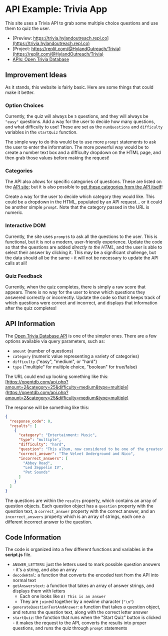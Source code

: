# API Example: Trivia App
This site uses a Trivia API to grab some multiple choice questions and use them to quiz the user.

- [Preview: https://trivia.hylandoutreach.repl.co](https://trivia.hylandoutreach.repl.co)
- [Project: https://replit.com/@HylandOutreach/Trivia](https://replit.com/@HylandOutreach/Trivia)
- [APIs: Open Trivia Database](https://opentdb.com/api_config.php)

## Improvement Ideas
As it stands, this website is fairly basic. Here are some things that could make it better.

### Option Choices
Currently, the quiz will always be `5` questions, and they will always be `"easy"` questions. Add a way for the user to decide how many questions, and what difficulty to use! These are set as the `numQuestions` and `difficulty` variables in the `startQuiz` function.

The simple way to do this would be to use more `prompt` statements to ask the user to enter the information. The more powerful way would be to create a number text box and a difficulty dropdown on the HTML page, and then grab those values before making the request!

### Categories
The API also allows for specific categories of questions. These are listed on the [API site](https://opentdb.com/api_config.php); but it is also possible to [get these categories from the API itself](https://opentdb.com/api_category.php)!

Create a way for the user to decide which category they would like. This could be a dropdown in the HTML, populated by an API request... or it could be another simple `prompt`. Note that the category passed in the URL is numeric.

### Interactive DOM
Currently, the site uses `prompt`s to ask all the questions to the user. This is functional, but it is not a modern, user-friendly experience. Update the code so that the questions are added _directly to the HTML_, and the user is able to select their answer by clicking it. This may be a significant challenge, but the data should all be the same - it will not be necessary to update the API calls at all!

### Quiz Feedback
Currently, when the quiz completes, there is simply a raw score that appears. There is no way for the user to know which questions they answered correctly or incorrectly. Update the code so that it keeps track of which questions were correct and incorrect, and displays that information after the quiz completes! 

## API Information
The [Open Trivia Database API](https://opentdb.com/api_config.php) is one of the simpler ones. There are a few options available via query parameters, such as:

- `amount` (number of questions)
- `category` (numeric value representing a variety of categories)
- `difficulty` ("easy", "medium", or "hard")
- `type` ("multiple" for multiple choice, "boolean" for true/false)

The URL could end up looking something like this: [https://opentdb.com/api.php?amount=2&category=25&difficulty=medium&type=multiple](https://opentdb.com/api.php?amount=2&category=25&difficulty=medium&type=multiple)

The response will be something like this:

```json
{
  "response_code": 0,
  "results": [
    {
      "category": "Entertainment: Music",
      "type": "multiple",
      "difficulty": "hard",
      "question": "This album, now considered to be one of the greatest of all time, was a commercial failure when it was released.",
      "correct_answer": "The Velvet Underground and Nico",
      "incorrect_answers": [
        "Abbey Road",
        "Led Zeppelin IV",
        "Pet Sounds"
      ]
    }
  ]
}
```

The questions are within the `results` property, which contains an array of question objects. Each question object has a `question` property with the question text, a `correct_answer` property with the correct answer, and an `incorrect_answers` property which is an array of strings, each one a different incorrect answer to the question.

## Code Information
The code is organized into a few different functions and variables in the **script.js** file.

- `ANSWER_LETTERS`: just the letters used to mark possible question answers - it's a string, and also an array
- `decodeHtml`: a function that converts the encoded text from the API into normal text
- `getAnswerstext`: a function that takes an array of answer strings, and displays them with letters
    - Each one looks like `A) This is an answer`
    - They are `join`ed together by a newline character (`"\n"`)
- `generateQuestionTextAndAnswer`: a function that takes a question object, and returns the question text, along with the correct letter answer
- `startQuiz`: the function that runs when the "Start Quiz" button is clicked - it makes the request to the API, converts the results into proper questions, and runs the quiz through `prompt` statements
